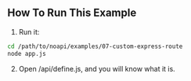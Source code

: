 
## How To Run This Example

1. Run it:
```sh
cd /path/to/noapi/examples/07-custom-express-route
node app.js
```



2. Open /api/define.js, and you will know what it is.
